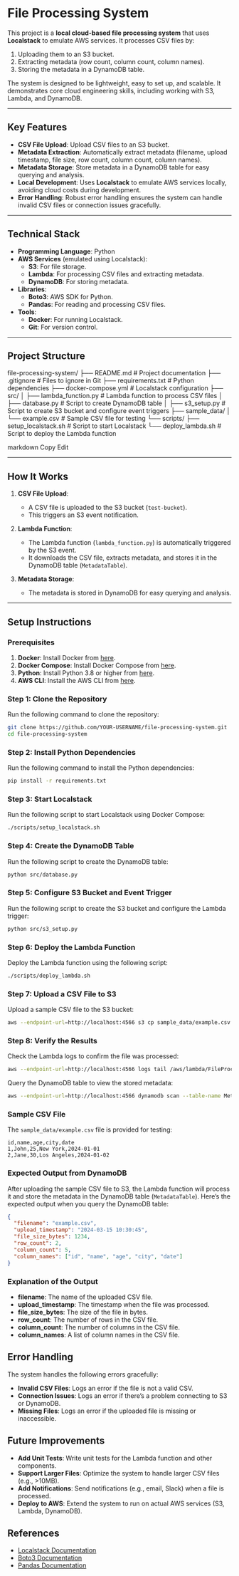 # File Processing System

This project is a **local cloud-based file processing system** that uses **Localstack** to emulate AWS services. It processes CSV files by:
1. Uploading them to an S3 bucket.
2. Extracting metadata (row count, column count, column names).
3. Storing the metadata in a DynamoDB table.

The system is designed to be lightweight, easy to set up, and scalable. It demonstrates core cloud engineering skills, including working with S3, Lambda, and DynamoDB.

---

## Key Features
- **CSV File Upload**: Upload CSV files to an S3 bucket.
- **Metadata Extraction**: Automatically extract metadata (filename, upload timestamp, file size, row count, column count, column names).
- **Metadata Storage**: Store metadata in a DynamoDB table for easy querying and analysis.
- **Local Development**: Uses **Localstack** to emulate AWS services locally, avoiding cloud costs during development.
- **Error Handling**: Robust error handling ensures the system can handle invalid CSV files or connection issues gracefully.

---

## Technical Stack
- **Programming Language**: Python
- **AWS Services** (emulated using Localstack):
  - **S3**: For file storage.
  - **Lambda**: For processing CSV files and extracting metadata.
  - **DynamoDB**: For storing metadata.
- **Libraries**:
  - **Boto3**: AWS SDK for Python.
  - **Pandas**: For reading and processing CSV files.
- **Tools**:
  - **Docker**: For running Localstack.
  - **Git**: For version control.

---

## Project Structure
file-processing-system/ ├── README.md # Project documentation ├── .gitignore # Files to ignore in Git ├── requirements.txt # Python dependencies ├── docker-compose.yml # Localstack configuration ├── src/ │ ├── lambda_function.py # Lambda function to process CSV files │ ├── database.py # Script to create DynamoDB table │ ├── s3_setup.py # Script to create S3 bucket and configure event triggers ├── sample_data/ │ └── example.csv # Sample CSV file for testing └── scripts/ ├── setup_localstack.sh # Script to start Localstack └── deploy_lambda.sh # Script to deploy the Lambda function

markdown
Copy
Edit

---

## How It Works
1. **CSV File Upload**:
   - A CSV file is uploaded to the S3 bucket (`test-bucket`).
   - This triggers an S3 event notification.

2. **Lambda Function**:
   - The Lambda function (`lambda_function.py`) is automatically triggered by the S3 event.
   - It downloads the CSV file, extracts metadata, and stores it in the DynamoDB table (`MetadataTable`).

3. **Metadata Storage**:
   - The metadata is stored in DynamoDB for easy querying and analysis.

---

## Setup Instructions

### Prerequisites
1. **Docker**: Install Docker from [here](https://docs.docker.com/get-docker/).
2. **Docker Compose**: Install Docker Compose from [here](https://docs.docker.com/compose/install/).
3. **Python**: Install Python 3.8 or higher from [here](https://www.python.org/downloads/).
4. **AWS CLI**: Install the AWS CLI from [here](https://aws.amazon.com/cli/).

### Step 1: Clone the Repository
Run the following command to clone the repository:

```bash
git clone https://github.com/YOUR-USERNAME/file-processing-system.git
cd file-processing-system
```
### Step 2: Install Python Dependencies
Run the following command to install the Python dependencies:

```bash
pip install -r requirements.txt
```
### Step 3: Start Localstack
Run the following script to start Localstack using Docker Compose:

```bash
./scripts/setup_localstack.sh
```
### Step 4: Create the DynamoDB Table
Run the following script to create the DynamoDB table:

```bash
python src/database.py
```
### Step 5: Configure S3 Bucket and Event Trigger
Run the following script to create the S3 bucket and configure the Lambda trigger:

```bash
python src/s3_setup.py
```
### Step 6: Deploy the Lambda Function
Deploy the Lambda function using the following script:

```bash
./scripts/deploy_lambda.sh
```
### Step 7: Upload a CSV File to S3
Upload a sample CSV file to the S3 bucket:

```bash
aws --endpoint-url=http://localhost:4566 s3 cp sample_data/example.csv s3://test-bucket/example.csv
```
### Step 8: Verify the Results
Check the Lambda logs to confirm the file was processed:

```bash
aws --endpoint-url=http://localhost:4566 logs tail /aws/lambda/FileProcessorLambda
```
Query the DynamoDB table to view the stored metadata:

```bash
aws --endpoint-url=http://localhost:4566 dynamodb scan --table-name MetadataTable
```
### Sample CSV File
The `sample_data/example.csv` file is provided for testing:

```csv
id,name,age,city,date
1,John,25,New York,2024-01-01
2,Jane,30,Los Angeles,2024-01-02
```
### Expected Output from DynamoDB
After uploading the sample CSV file to S3, the Lambda function will process it and store the metadata in the DynamoDB table (`MetadataTable`). Here’s the expected output when you query the DynamoDB table:

```json
{
  "filename": "example.csv",
  "upload_timestamp": "2024-03-15 10:30:45",
  "file_size_bytes": 1234,
  "row_count": 2,
  "column_count": 5,
  "column_names": ["id", "name", "age", "city", "date"]
}
```
### Explanation of the Output
- **filename**: The name of the uploaded CSV file.
- **upload_timestamp**: The timestamp when the file was processed.
- **file_size_bytes**: The size of the file in bytes.
- **row_count**: The number of rows in the CSV file.
- **column_count**: The number of columns in the CSV file.
- **column_names**: A list of column names in the CSV file.

## Error Handling
The system handles the following errors gracefully:

- **Invalid CSV Files**: Logs an error if the file is not a valid CSV.
- **Connection Issues**: Logs an error if there’s a problem connecting to S3 or DynamoDB.
- **Missing Files**: Logs an error if the uploaded file is missing or inaccessible.

## Future Improvements
- **Add Unit Tests**: Write unit tests for the Lambda function and other components.
- **Support Larger Files**: Optimize the system to handle larger CSV files (e.g., >10MB).
- **Add Notifications**: Send notifications (e.g., email, Slack) when a file is processed.
- **Deploy to AWS**: Extend the system to run on actual AWS services (S3, Lambda, DynamoDB).

## References
- [Localstack Documentation](https://docs.localstack.cloud/)
- [Boto3 Documentation](https://boto3.amazonaws.com/v1/documentation/api/latest/index.html)
- [Pandas Documentation](https://pandas.pydata.org/docs/)


